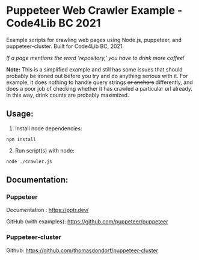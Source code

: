 # Puppeteer Web Crawler Example - Code4Lib BC 2021

Example scripts for crawling web pages using Node.js, puppeteer, and puppeteer-cluster. Built for Code4Lib BC, 2021. 

*If a page mentions the word 'repository,' you have to drink more coffee!*

**Note:** This is a simplified example and still has some issues that should probably be ironed out before you try and do anything serious with it. For example, it does nothing to handle query strings ~~or anchors~~ differently, and does a poor job of checking whether it has crawled a particular url already. In this way, drink counts are probably maximized.

## Usage:

1. Install node dependencies:

`npm install`

2. Run script(s) with node:

`node ./crawler.js`


## Documentation:

### Puppeteer

Documentation : https://pptr.dev/

GitHub (with examples):  https://github.com/puppeteer/puppeteer


### Puppeteer-cluster

Github: https://github.com/thomasdondorf/puppeteer-cluster






